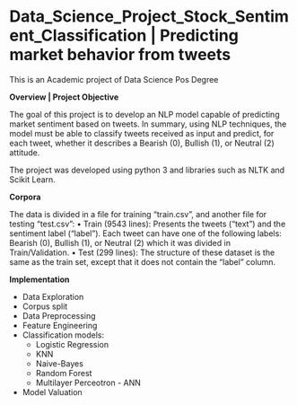 # Data_Science_Project_Stock_Sentiment_Classification | Predicting market behavior from tweets

This is an Academic project of Data Science Pos Degree

**Overview | Project Objective**

The goal of this project is to develop an NLP model capable of predicting market sentiment based on tweets. In summary, using NLP techniques, the model must be able to classify tweets received as input and predict, for each tweet, whether it describes a Bearish (0), Bullish (1), or Neutral (2) attitude.

The project was developed using python 3 and libraries such as NLTK and Scikit Learn.


**Corpora**

The data is divided in a file for training “train.csv”, and another file for testing “test.csv”:
  • Train (9543 lines): Presents the tweets (“text”) and the sentiment label (“label”). Each tweet can have one of the following labels: Bearish (0), Bullish (1), or Neutral (2) which it was divided in Train/Validation.
  • Test (299 lines): The structure of these dataset is the same as the train set, except that it does not contain the “label” column.


**Implementation**

- Data Exploration
- Corpus split
- Data Preprocessing
- Feature Engineering
- Classification models:
  - Logistic Regression
  - KNN
  - Naive-Bayes
  - Random Forest
  - Multilayer Perceotron - ANN  
- Model Valuation


